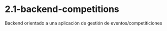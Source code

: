 # 2.1-backend-competitions
Backend orientado a una aplicación de gestión de eventos/competiticiones
